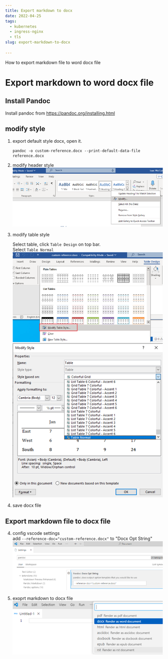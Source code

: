 ```yaml
---
title: Export markdown to docx 
date: 2022-04-25
tags:
  - kubernetes
  - ingress-nginx
  - tls
slug: export-markdown-to-docx

---
```


How to export markdown file to word docx file 

<!-- more -->

# Export markdown to word docx file

## Install Pandoc

Install pandoc from https://pandoc.org/installing.html

## modify style

1. export default style docx, open it.

   ```shell
   pandoc -o custom-reference.docx --print-default-data-file reference.docx
   ```

2. modify header style
   ![](markdown_to_docx/docx_h1_style.png)

3. modify table style

   Select table, click `Table Design` on top bar.  
   Select `Table Normal`
   ![](markdown_to_docx/docx_table_style.png)
   ![](markdown_to_docx/docx_table_style_2.png)

4. save docx file

## Export markdown file to docx file

4. config vscode settings  
   add `--reference-doc="custom-reference.docx"` to "Docx Opt String"
   ![](markdown_to_docx/vscode_settings.png)

5. exoprt markdown to docx file
   ![](markdown_to_docx/vscode_export.png)
